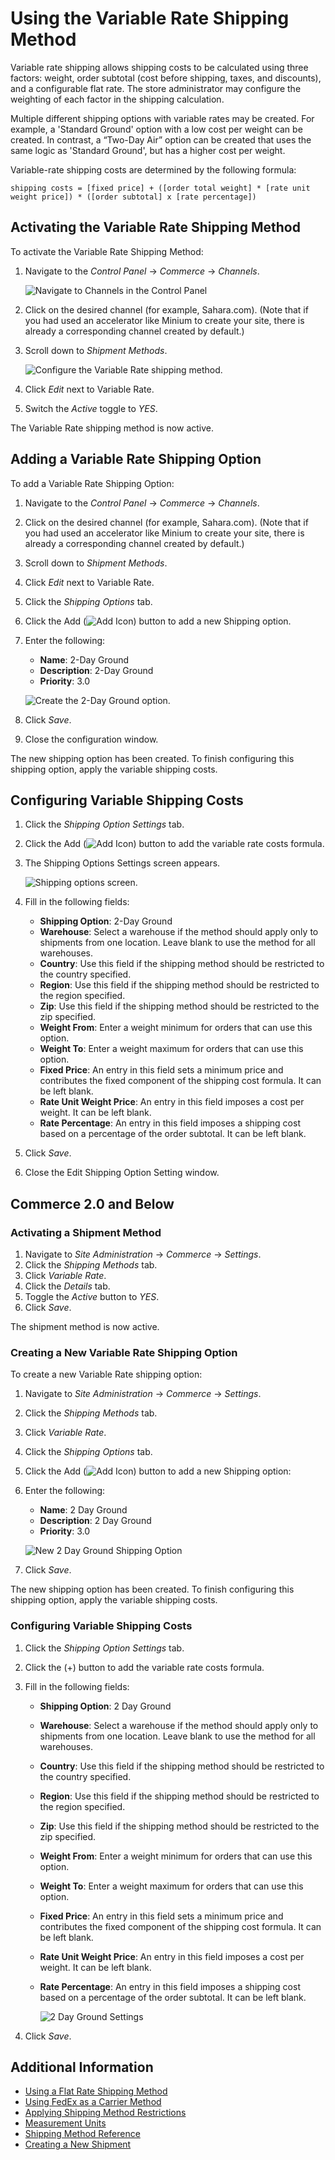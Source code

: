 # Using the Variable Rate Shipping Method

Variable rate shipping allows shipping costs to be calculated using three factors: weight, order subtotal (cost before shipping, taxes, and discounts), and a configurable flat rate. The store administrator may configure the weighting of each factor in the shipping calculation.

Multiple different shipping options with variable rates may be created. For example, a 'Standard Ground' option with a low cost per weight can be created. In contrast, a “Two-Day Air” option can be created that uses the same logic as 'Standard Ground', but has a higher cost per weight.

Variable-rate shipping costs are determined by the following formula:

`shipping costs = [fixed price] + ([order total weight] * [rate unit weight price]) * ([order subtotal] x [rate percentage])`

## Activating the Variable Rate Shipping Method

To activate the Variable Rate Shipping Method:

1. Navigate to the _Control Panel_ &rarr; _Commerce_ &rarr; _Channels_.

    ![Navigate to Channels in the Control Panel](./using-the-variable-rate-shipping-method/images/07.png)

1. Click on the desired channel (for example, Sahara.com). (Note that if you had used an accelerator like Minium to create your site, there is already a corresponding channel created by default.)
1. Scroll down to _Shipment Methods_.

    ![Configure the Variable Rate shipping method.](./using-the-variable-rate-shipping-method/images/03.png)

1. Click _Edit_ next to Variable Rate.
1. Switch the _Active_ toggle to _YES_.

The Variable Rate shipping method is now active.

## Adding a Variable Rate Shipping Option

To add a Variable Rate Shipping Option:

1. Navigate to the _Control Panel_ &rarr; _Commerce_ &rarr; _Channels_.

1. Click on the desired channel (for example, Sahara.com). (Note that if you had used an accelerator like Minium to create your site, there is already a corresponding channel created by default.)
1. Scroll down to _Shipment Methods_.
1. Click _Edit_ next to Variable Rate.
1. Click the _Shipping Options_ tab.
1. Click the Add (![Add Icon](../../images/icon-add.png)) button to add a new Shipping option.
1. Enter the following:

    - **Name**: 2-Day Ground
    - **Description**: 2-Day Ground
    - **Priority**: 3.0

    ![Create the 2-Day Ground option.](./using-the-variable-rate-shipping-method/images/04.png)

1. Click _Save_.
1. Close the configuration window.

The new shipping option has been created. To finish configuring this shipping option, apply the variable shipping costs.

## Configuring Variable Shipping Costs

1. Click the _Shipping Option Settings_ tab.
1. Click the Add (![Add Icon](../../images/icon-add.png)) button to add the variable rate costs formula.
1. The Shipping Options Settings screen appears.

    ![Shipping options screen.](./using-the-variable-rate-shipping-method/images/05.png)

1. Fill in the following fields:

    - **Shipping Option**: 2-Day Ground
    - **Warehouse**: Select a warehouse if the method should apply only to shipments from one location. Leave blank to use the method for all warehouses.
    - **Country**: Use this field if the shipping method should be restricted to the country specified.
    - **Region**: Use this field if the shipping method should be restricted to the region specified.
    - **Zip**: Use this field if the shipping method should be restricted to the zip specified.
    - **Weight From**: Enter a weight minimum for orders that can use this option.
    - **Weight To**: Enter a weight maximum for orders that can use this option.
    - **Fixed Price**: An entry in this field sets a minimum price and contributes the fixed component of the shipping cost formula. It can be left blank.
    - **Rate Unit Weight Price**: An entry in this field imposes a cost per weight. It can be left blank.
    - **Rate Percentage**: An entry in this field imposes a shipping cost based on a percentage of the order subtotal. It can be left blank.

1. Click _Save_.
1. Close the Edit Shipping Option Setting window.

## Commerce 2.0 and Below

### Activating a Shipment Method

1. Navigate to _Site Administration_ → _Commerce_ → _Settings_.
1. Click the _Shipping Methods_ tab.
1. Click _Variable Rate_.
1. Click the _Details_ tab.
1. Toggle the _Active_ button to _YES_.
1. Click _Save_.

The shipment method is now active.

### Creating a New Variable Rate Shipping Option

To create a new Variable Rate shipping option:

1. Navigate to _Site Administration_ → _Commerce_ → _Settings_.
1. Click the _Shipping Methods_ tab.
1. Click _Variable Rate_.
1. Click the _Shipping Options_ tab.
1. Click the Add (![Add Icon](../../images/icon-add.png)) button to add a new Shipping option:
1. Enter the following:

    - **Name**: 2 Day Ground
    - **Description**: 2 Day Ground
    - **Priority**: 3.0

    ![New 2 Day Ground Shipping Option](./using-the-variable-rate-shipping-method/images/01.png)

1. Click _Save_.

The new shipping option has been created. To finish configuring this shipping option, apply the variable shipping costs.

### Configuring Variable Shipping Costs

1. Click the _Shipping Option Settings_ tab.
1. Click the (+) button to add the variable rate costs formula.
1. Fill in the following fields:

    - **Shipping Option**: 2 Day Ground
    - **Warehouse**: Select a warehouse if the method should apply only to shipments from one location. Leave blank to use the method for all warehouses.
    - **Country**: Use this field if the shipping method should be restricted to the country specified.
    - **Region**: Use this field if the shipping method should be restricted to the region specified.
    - **Zip**: Use this field if the shipping method should be restricted to the zip specified.
    - **Weight From**: Enter a weight minimum for orders that can use this option.
    - **Weight To**: Enter a weight maximum for orders that can use this option.
    - **Fixed Price**: An entry in this field sets a minimum price and contributes the fixed component of the shipping cost formula. It can be left blank.
    - **Rate Unit Weight Price**: An entry in this field imposes a cost per weight. It can be left blank.
    - **Rate Percentage**: An entry in this field imposes a shipping cost based on a percentage of the order subtotal. It can be left blank.

        ![2 Day Ground Settings](./using-the-variable-rate-shipping-method/images/02.png)

1. Click _Save_.

## Additional Information

-   [Using a Flat Rate Shipping Method](./using-the-flat-rate-shipping-method.md)
-   [Using FedEx as a Carrier Method](./using-the-fedex-shipping-method.md)
-   [Applying Shipping Method Restrictions](./applying-shipping-method-restrictions.md)
-   [Measurement Units](./measurement-units.md)
-   [Shipping Method Reference](./shipping-method-reference.md)
-   [Creating a New Shipment](../../orders-and-fulfillment/shipments/creating-a-shipment.md)
